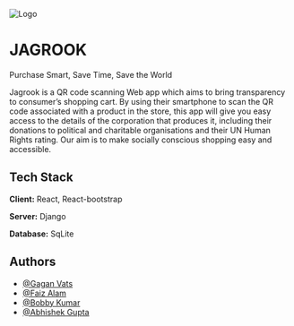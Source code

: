 
![Logo](https://socialify.git.ci/gaganvats-05/Jagrook/image?description=1&descriptionEditable=Built%20with%20Django%20%2B%20React&font=Source%20Code%20Pro&forks=1&logo=https%3A%2F%2Fres.cloudinary.com%2Fdgg6izgtw%2Fimage%2Fupload%2Fv1649550211%2Fjagrook-logos_white_nxkmph.png&pattern=Plus&stargazers=1&theme=Dark)


# JAGROOK

Purchase Smart, Save Time, Save the World 

Jagrook is a QR code scanning Web app which aims to bring transparency to consumer’s shopping cart.
By using their smartphone to scan the QR code associated with a product in the store, this app will give you easy access to the details of the corporation that produces it, including their donations to political and charitable organisations and their UN Human Rights rating.
Our aim is to make socially conscious shopping easy and accessible.




## Tech Stack

**Client:** React, React-bootstrap

**Server:** Django

**Database:** SqLite 


## Authors

- [@Gagan Vats](https://www.github.com/gaganvats-05)
- [@Faiz Alam](https://www.github.com/faizalam)
- [@Bobby Kumar](https://www.github.com/kashyap1905)
- [@Abhishek Gupta](https://www.github.com/Im-Abhi)


